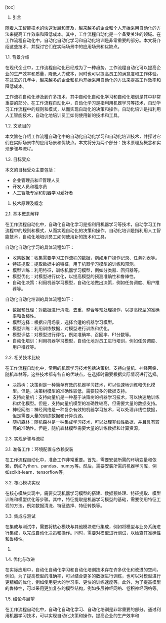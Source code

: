 
[toc]                    
                
                
1. 引言

随着人工智能技术的快速发展和普及，越来越多的企业和个人开始采用自动化的方法来提高工作效率和降低成本。其中，工作流程自动化是一个备受关注的领域。在工作流程自动化中，自动化自动化学习和自动化培训是非常重要的部分。本文将介绍这些技术，并探讨它们在实际场景中的应用场景和优缺点。

1.1. 背景介绍

在现代企业中，工作流程自动化已经成为了一种趋势。工作流程自动化可以提高企业的生产效率和质量，降低人力成本，同时也可以提高员工的满意度和工作体验。在过去的几年中，越来越多的企业和机构开始采用自动化的方法来提高工作效率和降低成本。

工作流程自动化涉及到许多技术，其中自动化自动化学习和自动化培训是其中非常重要的部分。在工作流程自动化中，自动化学习是指利用机器学习等技术，自动学习工作流程中的规则和模式，从而实现自动化的决策和操作。自动化培训是指利用人工智能技术，自动化地培训员工如何使用新的技术和工具。

1.2. 文章目的

本文旨在介绍工作流程自动化中的自动化自动化学习和自动化培训技术，并探讨它们在实际场景中的应用场景和优缺点。本文将分为两个部分：技术原理及概念和实现步骤与流程。

1.3. 目标受众

本文的目标受众主要包括：

- 企业管理员和IT管理人员
- 开发人员和程序员
- 人工智能专家和机器学习爱好者

1. 技术原理及概念

2.1. 基本概念解释

在工作流程自动化中，自动化自动化学习是指利用机器学习等技术，自动学习工作流程中的规则和模式，从而实现自动化的决策和操作。自动化培训是指利用人工智能技术，自动化地培训员工如何使用新的技术和工具。

自动化自动化学习的具体流程如下：

- 收集数据：收集需要学习工作流程的数据，例如用户操作记录、任务列表等。
- 特征提取：提取数据中的特征，用于机器学习模型的训练和预测。
- 模型训练：利用特征，训练机器学习模型，例如分类器、回归器等。
- 模型优化：对模型进行优化，以提高模型的预测准确性和鲁棒性。
- 自动化决策：利用机器学习模型，自动化地做出决策，例如任务调度、用户推荐等。

自动化自动化培训的具体流程如下：

- 数据预处理：对数据进行清洗、去重、整合等预处理操作，以提高模型的准确率和鲁棒性。
- 模型选择：根据应用场景，选择合适的机器学习模型。
- 模型训练：利用训练数据，对模型进行训练和优化。
- 模型评估：对模型进行评估，例如准确率、召回率、F1分数等。
- 自动化培训：利用机器学习模型，自动化地对员工进行培训，例如任务调度、用户推荐等。

2.2. 相关技术比较

在工作流程自动化中，常用的机器学习技术包括决策树、支持向量机、神经网络、随机森林等。这些技术都有各自的优缺点，在选择时需要根据实际情况进行选择。

- 决策树：决策树是一种简单有效的机器学习技术，可以快速地训练和优化模型。但是，决策树模型的准确性较低，需要较多的数据支持。
- 支持向量机：支持向量机是一种基于决策树的机器学习技术，可以快速地训练和优化模型。但是，支持向量机模型的准确性较高，但需要大量的数据支持。
- 神经网络：神经网络是一种复杂有效的机器学习技术，可以处理非线性数据，但是需要大量的训练数据和计算资源。
- 随机森林：随机森林是一种集成学习技术，可以处理非线性数据，并且具有较高的准确性。但是，随机森林模型需要大量的训练数据和计算资源。

2.3. 实现步骤与流程

3.1. 准备工作：环境配置与依赖安装

在工作流程自动化中，准备工作非常重要。首先，需要安装所需的环境变量和依赖，例如Python、pandas、numpy等。然后，需要安装所需的机器学习库，例如scikit-learn、tensorflow等。

3.2. 核心模块实现

在核心模块实现中，需要实现机器学习模型的搭建、数据预处理、特征提取、模型训练和模型优化等步骤。其中，特征提取是机器学习模型的基础，需要使用特征工程的方法，例如数据清洗、特征选择、特征转换等。

3.3. 集成与测试

在集成与测试中，需要将核心模块与其他模块进行集成，例如将模型与业务系统进行集成，以完成自动化决策和操作。同时，需要对模型进行测试，以检查其准确性和鲁棒性。

1. 

1.4. 优化与改进

在实际应用中，自动化自动化学习和自动化培训技术存在许多优化和改进的空间。例如，为了提高模型的准确率，可以结合更多的数据进行训练，也可以对模型进行更精细的优化，例如使用更大的学习率、更快的训练速度等。此外，为了提高模型的鲁棒性，可以采用更加复杂的模型结构，例如多层神经网络、卷积神经网络等。

1.5. 结论与展望

在工作流程自动化中，自动化自动化学习、自动化培训是非常重要的部分。通过利用机器学习技术，可以实现自动化决策和操作，提高企业的生产效率和

